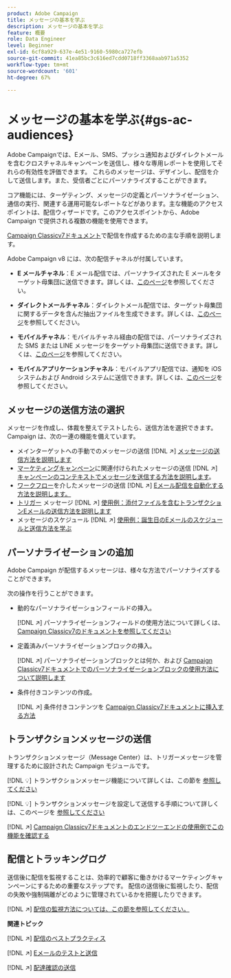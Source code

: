 ```yaml
---
product: Adobe Campaign
title: メッセージの基本を学ぶ
description: メッセージの基本を学ぶ
feature: 概要
role: Data Engineer
level: Beginner
exl-id: 6cf8a929-637e-4e51-9160-5980ca727efb
source-git-commit: 41ea85bc3c616ed7cdd0718ff3368aab971a5352
workflow-type: tm+mt
source-wordcount: '601'
ht-degree: 67%

---
```


# メッセージの基本を学ぶ{#gs-ac-audiences}

Adobe Campaignでは、Eメール、SMS、プッシュ通知およびダイレクトメールを含むクロスチャネルキャンペーンを送信し、様々な専用レポートを使用してそれらの有効性を評価できます。 これらのメッセージは、デザインし、配信を介して送信します。また、受信者ごとにパーソナライズすることができます。

コア機能には、ターゲティング、メッセージの定義とパーソナライゼーション、通信の実行、関連する運用可能なレポートなどがあります。主な機能のアクセスポイントは、配信ウィザードです。このアクセスポイントから、Adobe Campaign で提供される複数の機能を使用できます。

[Campaign Classicv7ドキュメント](https://experienceleague.adobe.com/docs/campaign-classic/using/sending-messages/key-steps-when-creating-a-delivery/steps-about-delivery-creation-steps.html?lang=ja)で配信を作成するための主な手順を説明します。

Adobe Campaign v8 には、次の配信チャネルが付属しています。

* **E メールチャネル**：E メール配信では、パーソナライズされた E メールをターゲット母集団に送信できます。詳しくは、[このページ](../send/email.md)を参照してください。

* **ダイレクトメールチャネル**：ダイレクトメール配信では、ターゲット母集団に関するデータを含んだ抽出ファイルを生成できます。詳しくは、[このページ](../send/direct-mail.md)を参照してください。

* **モバイルチャネル**：モバイルチャネル経由の配信では、パーソナライズされた SMS または LINE メッセージをターゲット母集団に送信できます。詳しくは、[このページ](../send/sms.md)を参照してください。

* **モバイルアプリケーションチャネル**：モバイルアプリ配信では、通知を iOS システムおよび Android システムに送信できます。詳しくは、[このページ](../send/push.md)を参照してください。

<!--
* **LINE channel**: LINE deliveries let you send messages on LINE, an instant messaging application available on all smartphones. Learn more in [this page](../send/line.md)
-->

## メッセージの送信方法の選択

メッセージを作成し、体裁を整えてテストしたら、送信方法を選択できます。 Campaign は、次の一連の機能を備えています。

* メインターゲットへの手動でのメッセージの送信
   [!DNL :arrow_upper_right:] [メッセージの送信方法を説明します](https://experienceleague.adobe.com/docs/campaign-classic/using/sending-messages/sending-emails/sending-an-email/sending-messages.html?lang=ja)
* [マーケティングキャンペーン](campaigns.md)に関連付けられたメッセージの送信
   [!DNL :arrow_upper_right:] [キャンペーンのコンテキストでメッセージを送信する方法を説明します](https://experienceleague.adobe.com/docs/campaign-classic/using/orchestrating-campaigns/orchestrate-campaigns/marketing-campaign-deliveries.html?lang=ja)。
* [ワークフロー](../config/workflows.md)を介したメッセージの送信
   [!DNL :arrow_upper_right:] [Eメール配信を自動化する方法を説明します。](https://experienceleague.adobe.com/docs/campaign-classic/using/automating-with-workflows/action-activities/delivery.html?lang=ja)
* [トリガー](../send/transactional.md) メッセージ
   [!DNL :arrow_upper_right:] [使用例：添付ファイルを含むトランザクションEメールの送信方法を説明します](https://experienceleague.adobe.com/docs/campaign-classic/using/transactional-messaging/use-case/transactional-email-with-attachments.html?lang=ja)
* メッセージのスケジュール
   [!DNL :arrow_upper_right:] [使用例：誕生日のEメールのスケジュールと送信方法を学ぶ](https://experienceleague.adobe.com/docs/campaign-classic/using/automating-with-workflows/use-cases/deliveries/sending-a-birthday-email.html?lang=ja)


## パーソナライゼーションの追加

Adobe Campaign が配信するメッセージは、様々な方法でパーソナライズすることができます。

次の操作を行うことができます。

* 動的なパーソナライゼーションフィールドの挿入。

   [!DNL :arrow_upper_right:] パーソナライゼーションフィールドの使用方法について詳しくは、 [Campaign Classicv7のドキュメントを参照してください](https://experienceleague.adobe.com/docs/campaign-classic/using/sending-messages/personalizing-deliveries/personalization-fields.html?lang=ja)
* 定義済みパーソナライゼーションブロックの挿入。

   [!DNL :arrow_upper_right:] パーソナライゼーションブロックとは何か、および [Campaign Classicv7ドキュメントでのパーソナライゼーションブロックの使用方法について説明します](https://experienceleague.adobe.com/docs/campaign-classic/using/sending-messages/personalizing-deliveries/personalization-blocks.html?lang=ja)
* 条件付きコンテンツの作成。

   [!DNL :arrow_upper_right:] 条件付きコンテンツを [Campaign Classicv7ドキュメントに挿入する方法](https://experienceleague.adobe.com/docs/campaign-classic/using/sending-messages/personalizing-deliveries/conditional-content.html?lang=ja)

## トランザクションメッセージの送信

トランザクションメッセージ（Message Center）は、トリガーメッセージを管理するために設計された Campaign モジュールです。

[!DNL :bulb:] トランザクションメッセージ機能について詳しくは、この節を [参照してください](../dev/architecture.md#transac-msg-archi)

[!DNL :bulb:] トランザクションメッセージを設定して送信する手順について詳しくは、このページを [参照してください](../send/transactional.md)

[!DNL :arrow_upper_right:]  [Campaign Classicv7ドキュメントのエンドツーエンドの使用例でこの機能を確認する](https://experienceleague.adobe.com/docs/campaign-classic/using/transactional-messaging/use-case/transactional-email-with-attachments.html?lang=ja#transactional-messaging)

## 配信とトラッキングログ

送信後に配信を監視することは、効率的で顧客に働きかけるマーケティングキャンペーンにするための重要なステップです。 配信の送信後に監視したり、配信の失敗や強制隔離がどのように管理されているかを把握したりできます。

[!DNL :arrow_upper_right:] [配信の監視方法については、この節を参照してください。](https://experienceleague.adobe.com/docs/campaign-classic/using/sending-messages/monitoring-deliveries/about-delivery-monitoring.html?lang=ja#sending-messages)


**関連トピック**

[!DNL :arrow_upper_right:]  [配信のベストプラクティス](https://experienceleague.adobe.com/docs/campaign-classic/using/sending-messages/key-steps-when-creating-a-delivery/delivery-bestpractices/delivery-best-practices.html?lang=ja)

[!DNL :arrow_upper_right:]  [Eメールのテストと送信](https://experienceleague.adobe.com/docs/campaign-classic/using/sending-messages/sending-emails/sending-an-email/sending-messages.html)

[!DNL :arrow_upper_right:]  [配達確認の送信](https://experienceleague.adobe.com/docs/campaign-classic/using/sending-messages/key-steps-when-creating-a-delivery/steps-validating-the-delivery.html?lang=ja)
